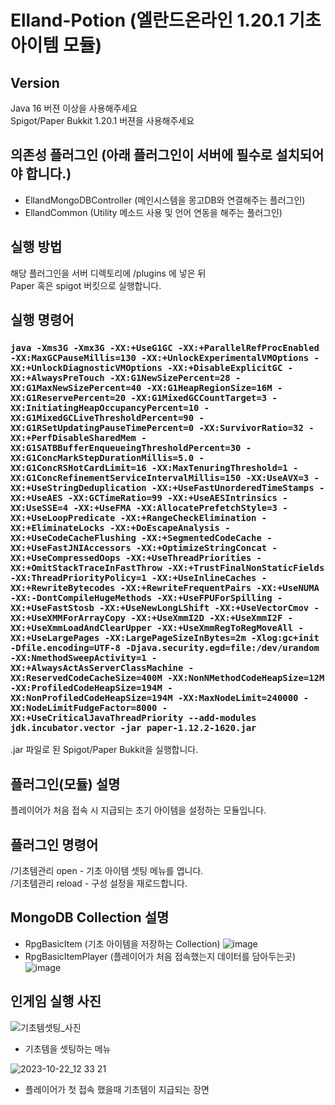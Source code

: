 # Elland-Potion (엘란드온라인 1.20.1 기초아이템 모듈)
## Version

Java 16 버젼 이상을 사용해주세요  
Spigot/Paper Bukkit 1.20.1 버젼을 사용해주세요

## 의존성 플러그인 (아래 플러그인이 서버에 필수로 설치되어야 합니다.)

- EllandMongoDBController (메인시스템을 몽고DB와 연결해주는 플러그인)
- EllandCommon (Utility 메소드 사용 및 언어 연동을 해주는 플러그인)

## 실행 방법

해당 플러그인을 서버 디렉토리에 /plugins 에 넣은 뒤  
Paper 혹은 spigot 버킷으로 실행합니다.  

## 실행 명령어
### `java -Xms3G -Xmx3G -XX:+UseG1GC -XX:+ParallelRefProcEnabled -XX:MaxGCPauseMillis=130 -XX:+UnlockExperimentalVMOptions -XX:+UnlockDiagnosticVMOptions -XX:+DisableExplicitGC -XX:+AlwaysPreTouch -XX:G1NewSizePercent=28 -XX:G1MaxNewSizePercent=40 -XX:G1HeapRegionSize=16M -XX:G1ReservePercent=20 -XX:G1MixedGCCountTarget=3 -XX:InitiatingHeapOccupancyPercent=10 -XX:G1MixedGCLiveThresholdPercent=90 -XX:G1RSetUpdatingPauseTimePercent=0 -XX:SurvivorRatio=32 -XX:+PerfDisableSharedMem -XX:G1SATBBufferEnqueueingThresholdPercent=30 -XX:G1ConcMarkStepDurationMillis=5.0 -XX:G1ConcRSHotCardLimit=16 -XX:MaxTenuringThreshold=1 -XX:G1ConcRefinementServiceIntervalMillis=150 -XX:UseAVX=3 -XX:+UseStringDeduplication -XX:+UseFastUnorderedTimeStamps -XX:+UseAES -XX:GCTimeRatio=99 -XX:+UseAESIntrinsics -XX:UseSSE=4 -XX:+UseFMA -XX:AllocatePrefetchStyle=3 -XX:+UseLoopPredicate -XX:+RangeCheckElimination -XX:+EliminateLocks -XX:+DoEscapeAnalysis -XX:+UseCodeCacheFlushing -XX:+SegmentedCodeCache -XX:+UseFastJNIAccessors -XX:+OptimizeStringConcat -XX:+UseCompressedOops -XX:+UseThreadPriorities -XX:+OmitStackTraceInFastThrow -XX:+TrustFinalNonStaticFields -XX:ThreadPriorityPolicy=1 -XX:+UseInlineCaches -XX:+RewriteBytecodes -XX:+RewriteFrequentPairs -XX:+UseNUMA -XX:-DontCompileHugeMethods -XX:+UseFPUForSpilling -XX:+UseFastStosb -XX:+UseNewLongLShift -XX:+UseVectorCmov -XX:+UseXMMForArrayCopy -XX:+UseXmmI2D -XX:+UseXmmI2F -XX:+UseXmmLoadAndClearUpper -XX:+UseXmmRegToRegMoveAll -XX:+UseLargePages -XX:LargePageSizeInBytes=2m -Xlog:gc+init -Dfile.encoding=UTF-8 -Djava.security.egd=file:/dev/urandom -XX:NmethodSweepActivity=1 -XX:+AlwaysActAsServerClassMachine -XX:ReservedCodeCacheSize=400M -XX:NonNMethodCodeHeapSize=12M -XX:ProfiledCodeHeapSize=194M -XX:NonProfiledCodeHeapSize=194M -XX:MaxNodeLimit=240000 -XX:NodeLimitFudgeFactor=8000 -XX:+UseCriticalJavaThreadPriority --add-modules jdk.incubator.vector -jar paper-1.12.2-1620.jar`
.jar 파일로 된 Spigot/Paper Bukkit을 실행합니다.   

## 플러그인(모듈) 설명
플레이어가 처음 접속 시 지급되는 초기 아이템을 설정하는 모듈입니다.

## 플러그인 명령어

/기초템관리 open - 기초 아이템 셋팅 메뉴를 엽니다.  
/기초템관리 reload - 구성 설정을 재로드합니다.  

## MongoDB Collection 설명
- RpgBasicItem (기초 아이템을 저장하는 Collection)
  ![image](https://github.com/shady-sh/EllandBasicItem/assets/73597679/6e2c51c1-de3e-43b3-85c7-e2dd0e9a5601)
- RpgBasicItemPlayer (플레이어가 처음 접속했는지 데이터를 담아두는곳)
  ![image](https://github.com/shady-sh/EllandBasicItem/assets/73597679/758d0a88-cc50-4378-b659-3e3896f1723a)


## 인게임 실행 사진
![기초템셋팅_사진](https://github.com/shady-sh/EllandBasicItem/assets/73597679/752e9e98-7f4e-4462-b7c0-fdd89792a90e)
- 기초템을 셋팅하는 메뉴

![2023-10-22_12 33 21](https://github.com/shady-sh/EllandBasicItem/assets/73597679/a29bb1bf-f5da-4226-b394-42118d2505bc)
- 플레이어가 첫 접속 했을때 기초템이 지급되는 장면

